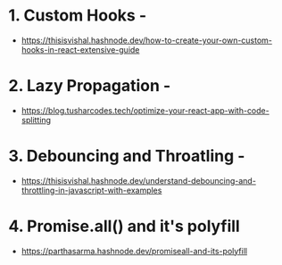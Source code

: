 # 1. Custom Hooks -

- https://thisisvishal.hashnode.dev/how-to-create-your-own-custom-hooks-in-react-extensive-guide

# 2. Lazy Propagation -

- https://blog.tusharcodes.tech/optimize-your-react-app-with-code-splitting

# 3. Debouncing and Throatling -

- https://thisisvishal.hashnode.dev/understand-debouncing-and-throttling-in-javascript-with-examples

# 4. Promise.all() and it's polyfill

- https://parthasarma.hashnode.dev/promiseall-and-its-polyfill
